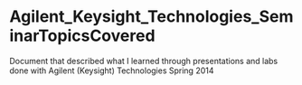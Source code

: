 Agilent_Keysight_Technologies_SeminarTopicsCovered
==================================================

Document that described what I learned through presentations and labs done with Agilent (Keysight) Technologies Spring 2014

